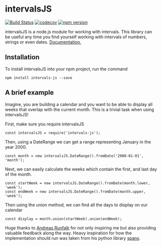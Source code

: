 # intervalsJS
[![Build Status](https://travis-ci.org/Tehmo3/intervalsJS.svg?branch=master)](https://travis-ci.org/Tehmo3/intervalsJS)
[![codecov](https://codecov.io/gh/Tehmo3/intervalsJS/branch/master/graph/badge.svg)](https://codecov.io/gh/Tehmo3/intervalsJS)
[![npm version](https://badge.fury.io/js/intervals-js.svg)](https://badge.fury.io/js/intervals-js)

intervalsJS is a node.js module for working with intervals. This library can be
useful any time you find yourself working with intervals of numbers, strings or
even dates. [Documentation.](http://jbmiles.github.io/intervalsJS/)

## Installation
To install intervalsJS into your npm project, run the command
```
npm install intervals-js --save
```
## A brief example
Imagine, you are building a calendar and you want to be able to display all
weeks that overlap with the current month. This is a trivial task when using
intervalsJS!

First, make sure you require intervalsJS
```
const intervalsJS = require('intervals-js');
```

Then, using a DateRange we can get a range representing January in the year 2000.
```
const month = new intervalsJS.DateRange().fromDate('2000-01-01', 'month');
```

Next, we can easily calculate the weeks which contain the first, and last day of
the month.

```
const startWeek = new intervalsJS.DateRange().fromDate(month.lower, 'week');
const endWeek = new intervalsJS.DateRange().fromDate(month.upper, 'week');
```

Then using the union method, we can find all the days to display on our calendar
```
const display = month.union(startWeek).union(endWeek);
```


Huge thanks to [Andreas Runfalk](https://github.com/runfalk) for not only inspiring me but also providing valuable feedback along the way. Heavy inspiration for how the implementation should run was taken from his python library [spans](https://github.com/runfalk/spans).
